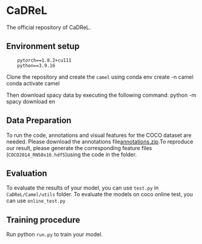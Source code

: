 # CaDReL
The official repository of CaDReL.
## Environment setup
        pytorch==1.8.2+cu111
        python==3.9.16

Clone the repository and create the `camel` using 
    conda env create -n camel
    conda activate camel
    

Then download spacy data by executing the following command:
    python -m spacy download en

## Data Preparation
To run the code, annotations and visual features for the COCO dataset are needed. Please download the annotations file[annotations.zip](https://pan.baidu.com/s/17ik-2OZGFaQ5-AzCCWkL9w).To reproduce our result, please generate the corresponding feature files (`COCO2014_RN50x16.hdf5`)using the code in the folder.

## Evaluation
To evaluate the results of your model, you can use `test.py` in `CaDReL/Camel/utils` folder.
To evaluate the models on coco online test, you can use `online_test.py`

## Training procedure
Run python `run.py` to train your model.
